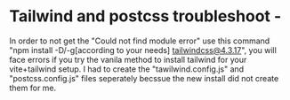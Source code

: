 # Tailwind and postcss troubleshoot - 
In order to not get the "Could not find module error" use this command "npm install -D/-g[according to your needs] tailwindcss@4.3.17", you will face errors if you try the vanila method to install tailwind for your vite+tailwind setup.
I had to create the "tawilwind.config.js" and "postcss.config.js" files seperately becssue the new install did not create them for me.

